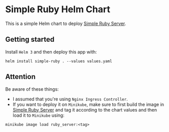 # Simple Ruby Helm Chart

This is a simple Helm chart to deploy [Simple Ruby Server](https://github.com/salareinavipour/http_server).

## Getting started

Install `Helm 3` and then deploy this app with:

```
helm install simple-ruby . --values values.yaml
```

## Attention

Be aware of these things:
- I assumed that you're using `Nginx Ingress Controller`.
- If you want to deploy it on `Minikube`, make sure to first build the image in [Simple Ruby Server](https://github.com/salareinavipour/http_server) and tag it according to the chart values and then load it to `Minikube` using:

```
minikube image load ruby_server:<tag>
```